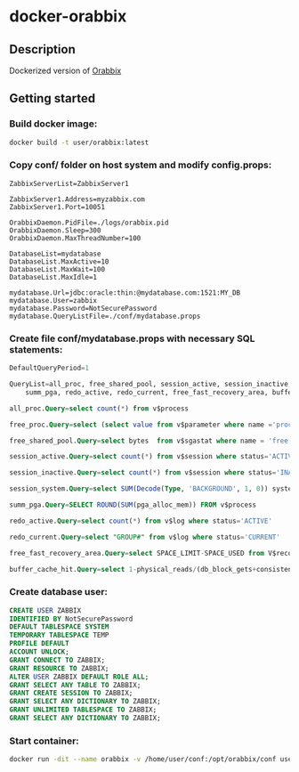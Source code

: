 # docker-orabbix

## Description
Dockerized version of [Orabbix](http://www.smartmarmot.com/product/orabbix/)

## Getting started
### Build docker image:
```bash
docker build -t user/orabbix:latest
```
### Copy conf/ folder on host system and modify config.props:
```
ZabbixServerList=ZabbixServer1

ZabbixServer1.Address=myzabbix.com
ZabbixServer1.Port=10051

OrabbixDaemon.PidFile=./logs/orabbix.pid
OrabbixDaemon.Sleep=300
OrabbixDaemon.MaxThreadNumber=100

DatabaseList=mydatabase
DatabaseList.MaxActive=10
DatabaseList.MaxWait=100
DatabaseList.MaxIdle=1

mydatabase.Url=jdbc:oracle:thin:@mydatabase.com:1521:MY_DB
mydatabase.User=zabbix
mydatabase.Password=NotSecurePassword
mydatabase.QueryListFile=./conf/mydatabase.props
```
### Create file conf/mydatabase.props with necessary SQL statements:
```sql
DefaultQueryPeriod=1

QueryList=all_proc, free_shared_pool, session_active, session_inactive, session_system, \
	summ_pga, redo_active, redo_current, free_fast_recovery_area, buffer_cache_hit, free_proc

all_proc.Query=select count(*) from v$process

free_proc.Query=select (select value from v$parameter where name ='processes') - (select count(*) from v$process) from dual

free_shared_pool.Query=select bytes  from v$sgastat where name = 'free memory' and pool='shared pool'

session_active.Query=select count(*) from v$session where status='ACTIVE'

session_inactive.Query=select count(*) from v$session where status='INACTIVE'

session_system.Query=select SUM(Decode(Type, 'BACKGROUND', 1, 0)) system_sessions FROM V$SESSION

summ_pga.Query=SELECT ROUND(SUM(pga_alloc_mem)) FROM v$process

redo_active.Query=select count(*) from v$log where status='ACTIVE'

redo_current.Query=select "GROUP#" from v$log where status='CURRENT'

free_fast_recovery_area.Query=select SPACE_LIMIT-SPACE_USED from V$recovery_File_Dest

buffer_cache_hit.Query=select 1-physical_reads/(db_block_gets+consistent_gets) from v$buffer_pool_statistics
```
### Create database user:
```sql
CREATE USER ZABBIX
IDENTIFIED BY NotSecurePassword
DEFAULT TABLESPACE SYSTEM
TEMPORARY TABLESPACE TEMP
PROFILE DEFAULT
ACCOUNT UNLOCK;
GRANT CONNECT TO ZABBIX;
GRANT RESOURCE TO ZABBIX;
ALTER USER ZABBIX DEFAULT ROLE ALL;
GRANT SELECT ANY TABLE TO ZABBIX;
GRANT CREATE SESSION TO ZABBIX;
GRANT SELECT ANY DICTIONARY TO ZABBIX;
GRANT UNLIMITED TABLESPACE TO ZABBIX;
GRANT SELECT ANY DICTIONARY TO ZABBIX;
```
### Start container:
```bash
docker run -dit --name orabbix -v /home/user/conf:/opt/orabbix/conf user/orabbix:latest
```
